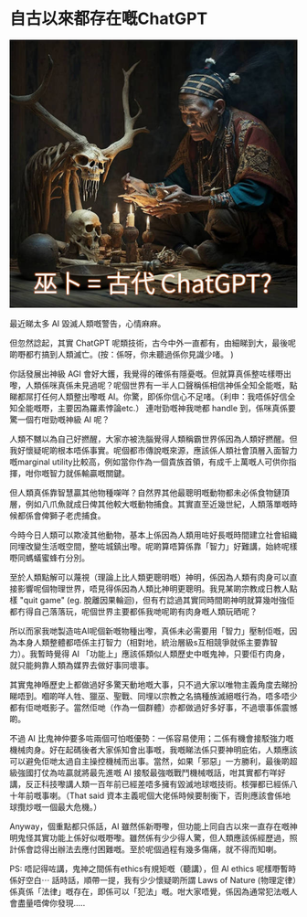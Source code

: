 # 自古以來都存在嘅ChatGPT

![](images/ancient_chatgpt.jpg)

最近睇太多 AI 毀滅人類嘅警告，心情麻麻。

但忽然諗起，其實 ChatGPT 呢類技術，古今中外一直都有，由細睇到大，最後呢啲嘢都冇搞到人類滅亡。(按：係呀，你未聽過係你見識少啫。 [](https://zh.wikipedia.org/zh-hk/%E7%94%B2%E9%AA%A8%E6%96%87) [](https://en.wikipedia.org/wiki/Divination))

你話發展出神級 AGI 會好大鑊，我覺得的確係有隱憂嘅。但就算真係整咗樣嘢出嚟，人類係咪真係未見過呢？呢個世界有一半人口聲稱係相信神係全知全能嘅，點睇都屌打任何人類整出嚟嘅 AI。你驚，即係你信心不足啫。（利申：我唔係好信全知全能嘅嘢，主要因為羅素悖論etc.） 連咁勁嘅神我哋都 handle 到，係咪真係要驚一個冇咁勁嘅神級 AI 呢？

人類不嬲以為自己好撚醒，大家亦被洗腦覺得人類稱霸世界係因為人類好撚醒。但我好懷疑呢啲根本唔係事實。呢個都市傳說嘅來源，應該係人類社會頂層入面智力嘅marginal utility比較高，例如當你作為一個貴族首領，有成千上萬嘅人可供你指揮，咁你嘅智力就係輸贏嘅關鍵。

但人類真係靠智慧贏其他物種㗎咩？自然界其他最聰明嘅動物都未必係食物鏈頂層，例如八爪魚就成日俾其他較大嘅動物捕食。其實直至近幾世紀，人類落單嘅時候都係會俾獅子老虎捕食。

今時今日人類可以欺凌其他動物，基本上係因為人類用咗好長嘅時間建立社會組織同埋改變生活嘅空間，整咗城鎮出嚟。呢啲算唔算係靠「智力」好難講，始終呢樣嘢同螞蟻蜜蜂冇分別。

至於人類點解可以蔑視（理論上比人類更聰明嘅）神明，係因為人類有肉身可以直接影響呢個物理世界，唔見得係因為人類比神明更聰明。我見某啲宗教成日教人點樣 "quit game" (eg. 脫離因果輪迴)，但有冇諗過其實同時間啲神明就算幾咁強佢都冇得自己落落玩，呢個世界主要都係我哋呢啲有肉身嘅人類玩晒呢？

所以而家我哋製造咗AI呢個新嘅物種出嚟，真係未必需要用「智力」壓制佢嘅，因為本身人類整體都唔係主打智力（相對地，統治層級s互相競爭就係主要靠智力）。我暫時覺得 AI 「功能上」應該係類似人類歷史中嘅鬼神，只要佢冇肉身，就只能夠靠人類為媒界去做好事同壞事。

其實鬼神喺歷史上都做過好多驚天動地嘅大事，只不過大家以唯物主義角度去睇扮睇唔到。嗰啲咩人牲、獵巫、聖戰、同埋以宗教之名搞種族滅絕嘅行為，唔多唔少都有佢哋嘅影子。當然佢哋（作為一個群體）亦都做過好多好事，不過壞事係震憾啲。

不過 AI 比鬼神仲要多咗兩個可怕嘅優勢：一係容易使用；二係有機會接駁強力嘅機械肉身。好在起碼後者大家係知會出事嘅，我嘅睇法係只要神明庇佑，人類應該可以避免佢哋太過自主操控機械而出事。當然，如果「邪惡」一方勝利，最後啲超級強國打仗為咗贏就將最先進嘅 AI 接駁最強嘅戰鬥機械嘅話，咁其實都冇咩好講，反正科技嚟講人類一百年前已經差唔多擁有毀滅地球嘅技術。核彈都已經係八十年前嘅事喇。（That said 資本主義呢個大佬係時候要制衡下，否則應該會係地球攬炒嘅一個最大危機。）

Anyway，個重點都只係話，AI 雖然係新嘢嚟，但功能上同自古以來一直存在嘅神明鬼怪其實功能上係好似嘅嘢嚟。雖然係有少少得人驚，但人類應該係經歷過，照計係會諗得出辦法去應付困難嘅。至於呢個過程有幾多傷痛，就不得而知喇。

PS: 唔記得咗講，鬼神之間係有ethics有規矩嘅（聽講），但 AI ethics 呢樣嘢暫時係好空白⋯ 話時話，順帶一提，我有少少懷疑啲所謂 Laws of Nature (物理定律）係真係「法律」嘅存在，即係可以「犯法」嘅。咁大家唔覺，係因為通常犯法嘅人會盡量唔俾你發現..... 

